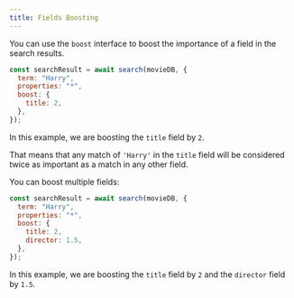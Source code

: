 ```yaml
---
title: Fields Boosting
---
```


You can use the `boost` interface to boost the importance of a field in the search results.

```javascript copy
const searchResult = await search(movieDB, {
  term: "Harry",
  properties: "*",
  boost: {
    title: 2,
  },
});
```

In this example, we are boosting the `title` field by `2`.

That means that any match of `'Harry'` in the `title` field will be considered twice as important as a match in any other field.

You can boost multiple fields:

```javascript copy
const searchResult = await search(movieDB, {
  term: "Harry",
  properties: "*",
  boost: {
    title: 2,
    director: 1.5,
  },
});
```

In this example, we are boosting the `title` field by `2` and the `director` field by `1.5`.
